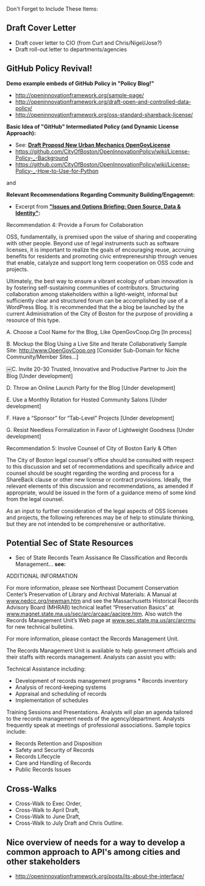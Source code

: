 Don't Forget to Include These Items:

## Draft Cover Letter 
* Draft cover letter to CIO (from Curt and Chris/Nigel/Jose?)
* Draft roll-out letter to departments/agencies 

## GitHub Policy Revival!

**Demo example embeds of GitHub Policy in "Policy Blog!"**
* http://openinnovationframework.org/sample-page/ 
* http://openinnovationframework.org/draft-open-and-controlled-data-policy/
* http://openinnovationframework.org/oss-standard-shareback-license/

**Basic Idea of "GitHub" Intermediated Policy (and Dynamic License Approach):**

*  See: **[Draft Proposd New	Urban	Mechanics	OpenGovLicense](https://github.com/CityOfBoston/OpenInnovationPolicy/blob/master/ReferenceMaterials/Oct-2013-BackgroundMemoDraft-CIVICS.com-NewUrbanMechanics-OpenGovLicense-0.3.pdf?raw=true)**
* https://github.com/CityOfBoston/OpenInnovationPolicy/wiki/License-Policy-_-Background
* https://github.com/CityOfBoston/OpenInnovationPolicy/wiki/License-Policy-_-How-to-Use-for-Python 


and 

**Relevant Recommendations Regarding Community Building/Engagemnt:**

* Excerpt from  **["Issues	and	Options	Briefing: Open	Source,	Data	&	Identity"](https://github.com/CityOfBoston/OpenInnovationPolicy/blob/master/ReferenceMaterials/Oct-2013-CIVICS.com-OSS-Briefing-V.0.3.pdf?raw=true):**

Recommendation 4: Provide a Forum for Collaboration

OSS, fundamentally, is premised upon the value of sharing and cooperating with other people. Beyond use of legal instruments such as software licenses, it is important to realize the goals of encouraging reuse, accruing benefits for residents and promoting civic entrepreneurship through venues that enable, catalyze and support long term cooperation on OSS code and projects.

Ultimately, the best way to ensure a vibrant ecology of urban innovation is by fostering self-sustaining communities of contributors. Structuring collaboration among stakeholders within a light-weight, informal but sufficiently clear and structured forum can be accomplished by use of a WordPress Blog. It is recommended that the a blog be launched by the current Administration of the City of Boston for the purpose of providing a resource of this type.

A. Choose a Cool Name for the Blog, Like OpenGovCoop.Org
[In process]

B. Mockup the Blog Using a Live Site and Iterate Collaboratively
Sample Site: http://www.OpenGovCoop.org
[Consider Sub-Domain for Niche Community/Member Sites...]

￼C. Invite 20-30 Trusted, Innovative and Productive Partner to Join the Blog
[Under development]

D. Throw an Online Launch Party for the Blog
[Under development]

E. Use a Monthly Rotation for Hosted Community Salons
[Under development]

F. Have a “Sponsor” for “Tab-Level” Projects
[Under development]

G. Resist Needless Formalization in Favor of Lightweight Goodness
[Under development]

Recommendation 5: Involve Counsel of City of Boston Early & Often

The City of Boston legal counsel's office should be consulted with respect to this discussion and set of recommendations and specifically advice and counsel should be sought regarding the wording and process for a ShareBack clause or other new license or contract provisions. Ideally, the relevant elements of this discussion and recommendations, as amended if appropriate, would be issued in the form of a guidance memo of some kind from the legal counsel.

As an input to further consideration of the legal aspects of OSS licenses and projects, the following references may be of help to stimulate thinking, but they are not intended to be comprehensive or authoritative.


## Potential Sec of State Resources

* Sec of State Records Team Assisance Re Classification and Records Management... 
**see:**

ADDITIONAL INFORMATION

For more information, please see Northeast Document Conservation Center’s Preservation of Library and Archival Materials: A Manual at www.nedcc.org/newman.htm and see the Massachusetts Historical Records Advisory Board (MHRAB) technical leaflet “Preservation Basics” at www.magnet.state.ma.us/sec/arc/arcaac/aacipre.htm. Also watch the Records Management Unit’s Web page at www.sec.state.ma.us/arc/arcrmu for new technical bulletins.

For more information, please contact the Records Management Unit.

The Records Management Unit is available to help government officials and their staffs with records management. Analysts can assist you with:

Technical Assistance including:
* Development of records management programs * Records inventory
* Analysis of record-keeping systems
* Appraisal and scheduling of records
* Implementation of schedules

Training Sessions and Presentations. Analysts will plan an agenda tailored to the records management needs of the agency/department. Analysts frequently speak at meetings of professional associations. Sample topics include:

* Records Retention and Disposition
* Safety and Security of Records
* Records Lifecycle
* Care and Handling of Records
* Public Records Issues

## Cross-Walks 
* Cross-Walk to Exec Order, 
* Cross-Walk to April Draft, 
* Cross-Walk to June Draft, 
* Cross-Walk to July Draft and Chris Outline.

## Nice overview of needs for a way to develop a common approach to API's among cities and other stakeholders
* http://openinnovationframework.org/posts/its-about-the-interface/
